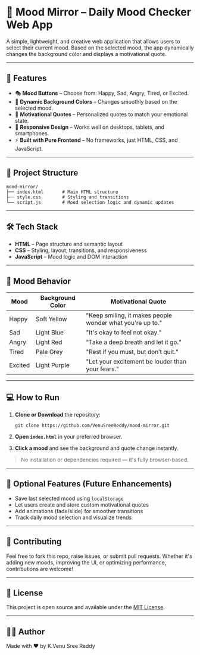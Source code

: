 
# 🌈 Mood Mirror – Daily Mood Checker Web App

A simple, lightweight, and creative web application that allows users to select their current mood. Based on the selected mood, the app dynamically changes the background color and displays a motivational quote.

---

## 🚀 Features

- 🎭 **Mood Buttons** – Choose from: Happy, Sad, Angry, Tired, or Excited.
- 🎨 **Dynamic Background Colors** – Changes smoothly based on the selected mood.
- 💬 **Motivational Quotes** – Personalized quotes to match your emotional state.
- 📱 **Responsive Design** – Works well on desktops, tablets, and smartphones.
- ⚡ **Built with Pure Frontend** – No frameworks, just HTML, CSS, and JavaScript.

---

## 📂 Project Structure

```
mood-mirror/
├── index.html       # Main HTML structure
├── style.css        # Styling and transitions
└── script.js        # Mood selection logic and dynamic updates
```

---

## 🛠️ Tech Stack

- **HTML** – Page structure and semantic layout
- **CSS** – Styling, layout, transitions, and responsiveness
- **JavaScript** – Mood logic and DOM interaction

---

## 🌟 Mood Behavior

| Mood     | Background Color | Motivational Quote                                         |
|----------|------------------|-------------------------------------------------------------|
| Happy    | Soft Yellow      | "Keep smiling, it makes people wonder what you're up to."   |
| Sad      | Light Blue       | "It's okay to feel not okay."                               |
| Angry    | Light Red        | "Take a deep breath and let it go."                         |
| Tired    | Pale Grey        | "Rest if you must, but don’t quit."                         |
| Excited  | Light Purple     | "Let your excitement be louder than your fears."            |

---

## 💻 How to Run

1. **Clone or Download** the repository:
   ```
   git clone https://github.com/VenuSreeReddy/mood-mirror.git
   ```

2. **Open `index.html`** in your preferred browser.

3. **Click a mood** and see the background and quote change instantly.

> No installation or dependencies required — it's fully browser-based.

---

## 🧠 Optional Features (Future Enhancements)

- Save last selected mood using `localStorage`
- Let users create and store custom motivational quotes
- Add animations (fade/slide) for smoother transitions
- Track daily mood selection and visualize trends

---

## 🙌 Contributing

Feel free to fork this repo, raise issues, or submit pull requests. Whether it's adding new moods, improving the UI, or optimizing performance, contributions are welcome!

---

## 📄 License

This project is open source and available under the [MIT License](LICENSE).

---

## 👨‍💻 Author

Made with ❤️ by K.Venu Sree Reddy  

